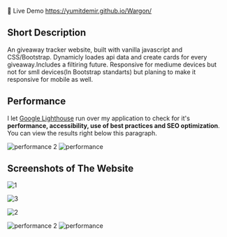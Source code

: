 🔴 Live Demo https://yumitdemir.github.io/Wargon/

## Short Description
An giveaway tracker website, built with vanilla javascript and CSS/Bootstrap. Dynamicly loades api data and create cards for every giveaway.Includes a filtiring future. Responsive for mediume devices but not for smll devices(In Bootstrap standarts) but planing to make it responsive for mobile as well.

## Performance
I let [Google Lighthouse](https://chrome.google.com/webstore/detail/lighthouse/blipmdconlkpinefehnmjammfjpmpbjk?hl=de) run over my application to check for it's **performance, accessibility, use of best practices and SEO optimization**. You can view the results right below this paragraph.

![performance 2](https://user-images.githubusercontent.com/108368506/205437865-cbca7d47-5614-41ce-b57a-d502392ff598.PNG)
![performance](https://user-images.githubusercontent.com/108368506/205437867-f0b5e54b-bed9-450c-af81-b17bb6cf7d9c.PNG)

## Screenshots of The Website
![1](https://user-images.githubusercontent.com/108368506/205437860-ad8e1eb5-e751-4727-8322-aa7676748301.PNG)

![3](https://user-images.githubusercontent.com/108368506/205437858-b7d0fec2-cdcb-4154-af20-d2e61c3c2d12.PNG)

![2](https://user-images.githubusercontent.com/108368506/205437862-2ec66bb0-7847-437c-b394-89e30b1899af.PNG)

![performance 2](https://user-images.githubusercontent.com/108368506/205437865-cbca7d47-5614-41ce-b57a-d502392ff598.PNG)
![performance](https://user-images.githubusercontent.com/108368506/205437867-f0b5e54b-bed9-450c-af81-b17bb6cf7d9c.PNG)
